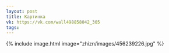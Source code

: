```yaml
---
layout: post
title: Картинка
vk: https://vk.com/wall498858042_305
tags:
---
```

{% include image.html image="zhizn/images/456239226.jpg" %}